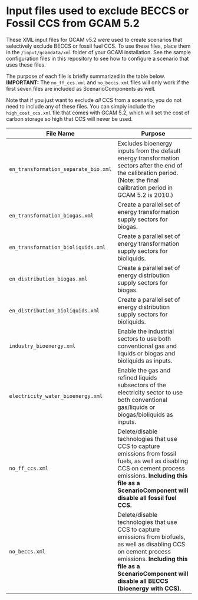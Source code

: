 # Input files used to exclude BECCS or Fossil CCS from GCAM 5.2

These XML input files for GCAM v5.2 were used to create scenarios that selectively exclude BECCS or fossil fuel CCS. To use these files, place them in the `/input/gcamdata/xml` folder of your GCAM installation. See the sample configuration files in this repository to see how to configure a scenario that uses these files.

The purpose of each file is briefly summarized in the table below. **IMPORTANT:** The `no_ff_ccs.xml` and `no_beccs.xml` files will only work if the first seven files are included as ScenarioComponents as well.

Note that if you just want to exclude _all_ CCS from a scenario, you do not need to include any of these files. You can simply include the `high_cost_ccs.xml` file that comes with GCAM 5.2, which will set the cost of carbon storage so high that CCS will never be used. 

File Name | Purpose
----------|--------
`en_transformation_separate_bio.xml` | Excludes bioenergy inputs from the default energy transformation sectors after the end of the calibration period. (Note: the final calibration period in GCAM 5.2 is 2010.) 
`en_transformation_biogas.xml` | Create a parallel set of energy transformation supply sectors for biogas.
`en_transformation_bioliquids.xml` | Create a parallel set of energy transformation supply sectors for bioliquids.
`en_distribution_biogas.xml` | Create a parallel set of energy distribution supply sectors for biogas.
`en_distribution_bioliquids.xml` | Create a parallel set of energy distribution supply sectors for bioliquids.
`industry_bioenergy.xml` | Enable the industrial sectors to use both conventional gas and liquids or biogas and bioliquids as inputs.
`electricity_water_bioenergy.xml` | Enable the gas and refined liquids subsectors of the electricity sector to use both conventional gas/liquids or biogas/bioliquids as inputs.
`no_ff_ccs.xml` | Delete/disable technologies that use CCS to capture emissions from fossil fuels, as well as disabling CCS on cement process emissions. **Including this file as a ScenarioComponent will disable all fossil fuel CCS.**
`no_beccs.xml` | Delete/disable technologies that use CCS to capture emissions from biofuels, as well as disabling CCS on cement process emissions. **Including this file as a ScenarioComponent will disable all BECCS (bioenergy with CCS).**


